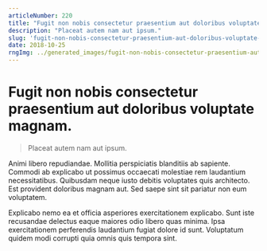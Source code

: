 ```yaml
---
articleNumber: 220
title: "Fugit non nobis consectetur praesentium aut doloribus voluptate magnam."
description: "Placeat autem nam aut ipsum."
slug: 'fugit-non-nobis-consectetur-praesentium-aut-doloribus-voluptate-magnam.'
date: 2018-10-25
rngImg: ../generated_images/fugit-non-nobis-consectetur-praesentium-aut-doloribus-voluptate-magnam..jpg
---
```


# Fugit non nobis consectetur praesentium aut doloribus voluptate magnam.

> Placeat autem nam aut ipsum.

Animi libero repudiandae. Mollitia perspiciatis blanditiis ab sapiente. Commodi ab explicabo ut possimus occaecati molestiae rem laudantium necessitatibus. Quibusdam neque iusto debitis voluptates quis architecto. Est provident doloribus magnam aut. Sed saepe sint sit pariatur non eum voluptatem.
 Explicabo nemo ea et officia asperiores exercitationem explicabo. Sunt iste recusandae delectus eaque maiores odio libero quas minima. Ipsa exercitationem perferendis laudantium fugiat dolore id sunt. Voluptatum quidem modi corrupti quia omnis quis tempora sint.
